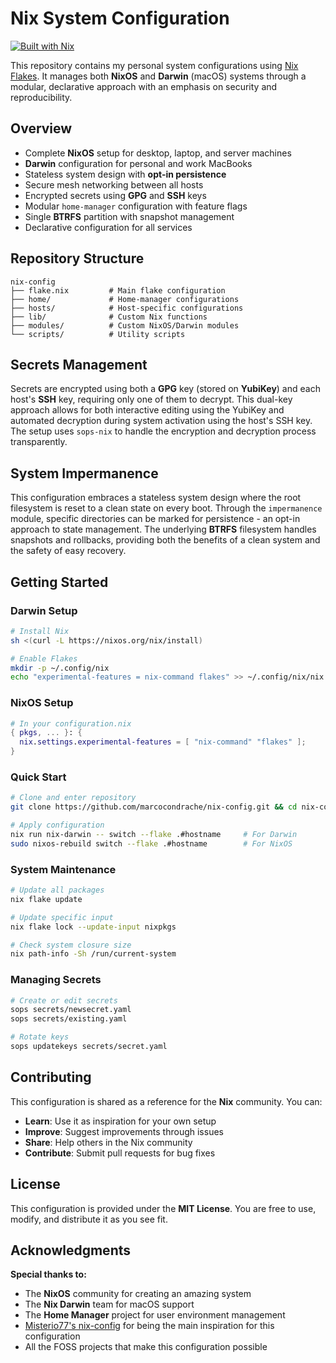 # Nix System Configuration

[![Built with Nix](https://img.shields.io/badge/Built_With-Nix-5277C3.svg?logo=nixos&labelColor=73C3D5)](https://nixos.org)

This repository contains my personal system configurations using [Nix Flakes](https://nixos.wiki/wiki/Flakes). It manages both **NixOS** and **Darwin** (macOS) systems through a modular, declarative approach with an emphasis on security and reproducibility.

## Overview

- Complete **NixOS** setup for desktop, laptop, and server machines
- **Darwin** configuration for personal and work MacBooks
- Stateless system design with **opt-in persistence**
- Secure mesh networking between all hosts
- Encrypted secrets using **GPG** and **SSH** keys
- Modular `home-manager` configuration with feature flags
- Single **BTRFS** partition with snapshot management
- Declarative configuration for all services

## Repository Structure

```
nix-config
├── flake.nix         # Main flake configuration
├── home/             # Home-manager configurations
├── hosts/            # Host-specific configurations
├── lib/              # Custom Nix functions
├── modules/          # Custom NixOS/Darwin modules
└── scripts/          # Utility scripts
```

## Secrets Management

Secrets are encrypted using both a **GPG** key (stored on **YubiKey**) and each host's **SSH** key, requiring only one of them to decrypt. This dual-key approach allows for both interactive editing using the YubiKey and automated decryption during system activation using the host's SSH key. The setup uses `sops-nix` to handle the encryption and decryption process transparently.

## System Impermanence

This configuration embraces a stateless system design where the root filesystem is reset to a clean state on every boot. Through the `impermanence` module, specific directories can be marked for persistence - an opt-in approach to state management. The underlying **BTRFS** filesystem handles snapshots and rollbacks, providing both the benefits of a clean system and the safety of easy recovery.

## Getting Started

### Darwin Setup

```bash
# Install Nix
sh <(curl -L https://nixos.org/nix/install)

# Enable Flakes
mkdir -p ~/.config/nix
echo "experimental-features = nix-command flakes" >> ~/.config/nix/nix.conf
```

### NixOS Setup

```nix
# In your configuration.nix
{ pkgs, ... }: {
  nix.settings.experimental-features = [ "nix-command" "flakes" ];
}
```

### Quick Start

```bash
# Clone and enter repository
git clone https://github.com/marcocondrache/nix-config.git && cd nix-config

# Apply configuration
nix run nix-darwin -- switch --flake .#hostname     # For Darwin
sudo nixos-rebuild switch --flake .#hostname        # For NixOS
```

### System Maintenance

```bash
# Update all packages
nix flake update

# Update specific input
nix flake lock --update-input nixpkgs

# Check system closure size
nix path-info -Sh /run/current-system
```

### Managing Secrets

```bash
# Create or edit secrets
sops secrets/newsecret.yaml
sops secrets/existing.yaml

# Rotate keys
sops updatekeys secrets/secret.yaml
```

## Contributing

This configuration is shared as a reference for the **Nix** community. You can:
- **Learn**: Use it as inspiration for your own setup
- **Improve**: Suggest improvements through issues
- **Share**: Help others in the Nix community
- **Contribute**: Submit pull requests for bug fixes

## License

This configuration is provided under the **MIT License**. You are free to use, modify, and distribute it as you see fit.

## Acknowledgments

**Special thanks to:**
- The **NixOS** community for creating an amazing system
- The **Nix Darwin** team for macOS support
- The **Home Manager** project for user environment management
- [Misterio77's nix-config](https://github.com/Misterio77/nix-config) for being the main inspiration for this configuration
- All the FOSS projects that make this configuration possible 